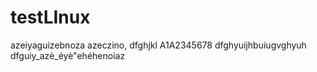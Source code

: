 # testLInux
azeiyaguizebnoza
azeczino,
dfghjkl
A1A2345678
dfghyuijhbuiugvghyuh
dfguiy_azè_éyè"ehéhenoiaz
